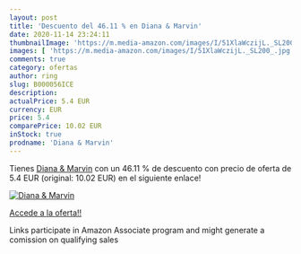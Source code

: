 ```yaml
---
layout: post
title: 'Descuento del 46.11 % en Diana & Marvin'
date: 2020-11-14 23:24:11
thumbnailImage: 'https://m.media-amazon.com/images/I/51XlaWczijL._SL200_.jpg'
images: [ 'https://m.media-amazon.com/images/I/51XlaWczijL._SL200_.jpg' ]
comments: true
category: ofertas
author: ring
slug: B000056ICE
description:
actualPrice: 5.4 EUR
currency: EUR
price: 5.4
comparePrice: 10.02 EUR
inStock: true
prodname: 'Diana & Marvin'
---
```


Tienes [Diana & Marvin](https://www.amazon.fr/dp/B000056ICE/?tag=tolees0d-21) con un 46.11 % de descuento con precio de oferta de 5.4 EUR (original: 10.02 EUR) en el siguiente enlace!

[![Diana & Marvin](https://m.media-amazon.com/images/I/51XlaWczijL._SL200_.jpg)](https://www.amazon.fr/dp/B000056ICE/?tag=tolees0d-21)

[Accede a la oferta!!](https://www.amazon.fr/dp/B000056ICE/?tag=tolees0d-21)

Links participate in Amazon Associate program and might generate a comission on qualifying sales


